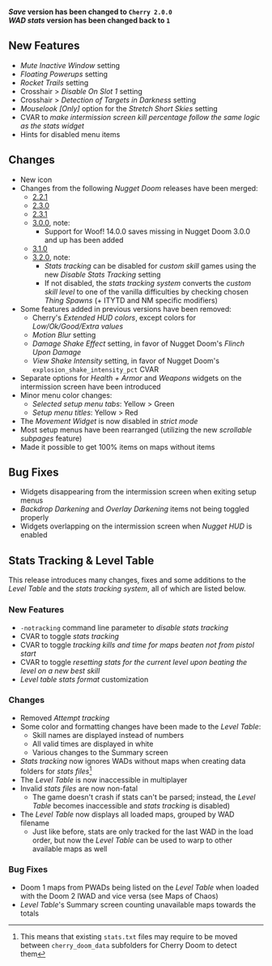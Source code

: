 **_Save_ version has been changed to `Cherry 2.0.0`**  
**_WAD stats_ version has been changed back to `1`**

## New Features

- _Mute Inactive Window_ setting
- _Floating Powerups_ setting
- _Rocket Trails_ setting
- Crosshair > _Disable On Slot 1_ setting
- Crosshair > _Detection of Targets in Darkness_ setting
- _Mouselook [Only]_ option for the _Stretch Short Skies_ setting
- CVAR to _make intermission screen kill percentage follow the same logic as the stats widget_
- Hints for disabled menu items

## Changes

- New icon
- Changes from the following _Nugget Doom_ releases have been merged:
	- [2.2.1](https://github.com/MrAlaux/Nugget-Doom/releases/tag/nugget-doom-2.2.1)
	- [2.3.0](https://github.com/MrAlaux/Nugget-Doom/releases/tag/nugget-doom-2.3.0)
	- [2.3.1](https://github.com/MrAlaux/Nugget-Doom/releases/tag/nugget-doom-2.3.1)
	- [3.0.0](https://github.com/MrAlaux/Nugget-Doom/releases/tag/nugget-doom-3.0.0), note:
		- Support for Woof! 14.0.0 saves missing in Nugget Doom 3.0.0 and up has been added
	- [3.1.0](https://github.com/MrAlaux/Nugget-Doom/releases/tag/nugget-doom-3.1.0)
	- [3.2.0](https://github.com/MrAlaux/Nugget-Doom/releases/tag/nugget-doom-3.2.0), note:
		- _Stats tracking_ can be disabled for _custom skill_ games using the new _Disable Stats Tracking_ setting
		- If not disabled, the _stats tracking system_ converts the _custom skill level_ to one of the vanilla difficulties by checking chosen _Thing Spawns_ (+ ITYTD and NM specific modifiers)
- Some features added in previous versions have been removed:
	- Cherry's _Extended HUD colors_, except colors for _Low/Ok/Good/Extra values_
	- _Motion Blur_ setting
	- _Damage Shake Effect_ setting, in favor of Nugget Doom's _Flinch Upon Damage_
	- _View Shake Intensity_ setting, in favor of Nugget Doom's `explosion_shake_intensity_pct` CVAR
- Separate options for _Health + Armor_ and _Weapons_ widgets on the intermission screen have been introduced
- Minor menu color changes:
	- _Selected setup menu tabs_: Yellow > Green
	- _Setup menu titles_: Yellow > Red
- The _Movement Widget_ is now disabled in _strict mode_
- Most setup menus have been rearranged (utilizing the new _scrollable subpages_ feature)
- Made it possible to get 100% items on maps without items

## Bug Fixes

- Widgets disappearing from the intermission screen when exiting setup menus
- _Backdrop Darkening_ and _Overlay Darkening_ items not being toggled properly
- Widgets overlapping on the intermission screen when _Nugget HUD_ is enabled

## Stats Tracking & Level Table

This release introduces many changes, fixes and some additions to the _Level Table_ and the _stats tracking system_, all of which are listed below.

### New Features

- `-notracking` command line parameter to _disable stats tracking_
- CVAR to toggle _stats tracking_
- CVAR to toggle _tracking kills and time for maps beaten not from pistol start_
- CVAR to toggle _resetting stats for the current level upon beating the level on a new best skill_
- _Level table stats format_ customization

### Changes

- Removed _Attempt tracking_
- Some color and formatting changes have been made to the _Level Table_:
	- Skill names are displayed instead of numbers
	- All valid times are displayed in white
	- Various changes to the Summary screen
- _Stats tracking_ now ignores WADs without maps when creating data folders for _stats files_[^1]
- The _Level Table_ is now inaccessible in multiplayer
- Invalid _stats files_ are now non-fatal
	- The game doesn't crash if stats can't be parsed; instead, the _Level Table_ becomes inaccessible and _stats tracking_ is disabled)
- The _Level Table_ now displays all loaded maps, grouped by WAD filename
	- Just like before, stats are only tracked for the last WAD in the load order, but now the _Level Table_ can be used to warp to other available maps as well

### Bug Fixes

- Doom 1 maps from PWADs being listed on the _Level Table_ when loaded with the Doom 2 IWAD and vice versa (see Maps of Chaos)
- _Level Table_'s Summary screen counting unavailable maps towards the totals

[^1]: This means that existing `stats.txt` files may require to be moved between `cherry_doom_data` subfolders for Cherry Doom to detect them